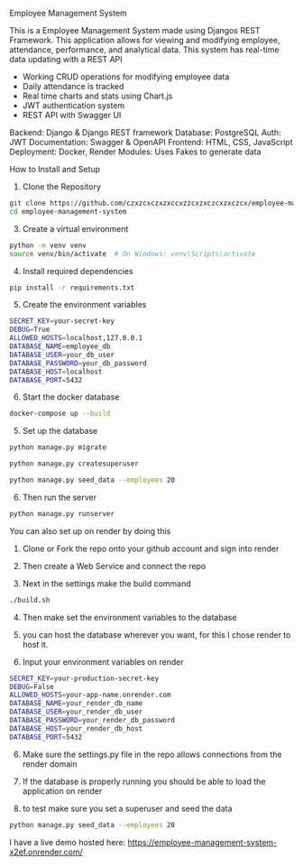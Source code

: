 Employee Management System

This is a Employee Management System made using Djangos REST Framework. This application allows for viewing and modifying employee, attendance, performance, and analytical data. This system has real-time data updating with a REST API

- Working CRUD operations for modifying employee data
- Daily attendance is tracked
- Real time charts and stats using Chart.js
- JWT authentication system
- REST API with Swagger UI

Backend: Django & Django REST framework
Database: PostgreSQL
Auth: JWT
Documentation: Swagger & OpenAPI
Frontend: HTML, CSS, JavaScript
Deployment: Docker, Render
Modules: Uses Fakes to generate data

How to Install and Setup

1) Clone the Repository
```bash
git clone https://github.com/czxzcxczxzxccxzzcxzxczcxzxczcx/employee-management-system.git
cd employee-management-system
```

3) Create a virtual environment  
```bash
python -m venv venv
source venv/bin/activate  # On Windows: venv\Scripts\activate
```

4) Install required dependencies 
```bash
pip install -r requirements.txt
```

5) Create the environment variables 
```bash
SECRET_KEY=your-secret-key
DEBUG=True
ALLOWED_HOSTS=localhost,127.0.0.1
DATABASE_NAME=employee_db
DATABASE_USER=your_db_user
DATABASE_PASSWORD=your_db_password
DATABASE_HOST=localhost
DATABASE_PORT=5432
```

6) Start the docker database  
```bash
docker-compose up --build
```

5) Set up the database  
```bash
python manage.py migrate

python manage.py createsuperuser

python manage.py seed_data --employees 20
```

6) Then run the server 
```bash
python manage.py runserver
```

You can also set up on render by doing this

1) Clone or Fork the repo onto your github account and sign into render

2) Then create a Web Service and connect the repo

3) Next in the settings make the build command  
```bash
./build.sh
```

4) Then make set the environment variables to the database

5) you can host the database wherever you want, for this I chose render to host it.

6) Input your environment variables on render  
```bash
SECRET_KEY=your-production-secret-key
DEBUG=False
ALLOWED_HOSTS=your-app-name.onrender.com
DATABASE_NAME=your_render_db_name
DATABASE_USER=your_render_db_user
DATABASE_PASSWORD=your_render_db_password
DATABASE_HOST=your_render_db_host
DATABASE_PORT=5432
```

6) Make sure the settings.py file in the repo allows connections from the render domain

7) If the database is properly running you should be able to load the application on render

8) to test make sure you set a superuser and seed the data 
```bash
python manage.py seed_data --employees 20
```

I have a live demo hosted here: https://employee-management-system-x2ef.onrender.com/
